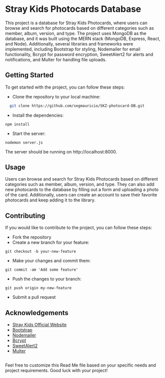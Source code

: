 
# Stray Kids Photocards Database

This project is a database for Stray Kids Photocards, where users can browse and search for photocards based on different categories such as member, album, version, and type. The project uses MongoDB as the database, and it was built using the MERN stack (MongoDB, Express, React, and Node). Additionally, several libraries and frameworks were implemented, including Bootstrap for styling, Nodemailer for email functionality, Bcrypt for password encryption, SweetAlert2 for alerts and notifications, and Multer for handling file uploads.

## Getting Started
To get started with the project, you can follow these steps:

- Clone the repository to your local machine:
```bash
  git clone https://github.com/segmauricio/SKZ-photocard-DB.git
```
- Install the dependencies:
```
npm install
```
- Start the server:
```
nodemon server.js
```
The server should be running on http://localhost:8000.

## Usage
Users can browse and search for Stray Kids Photocards based on different categories such as member, album, version, and type. They can also add new photocards to the database by filling out a form and uploading a photo of the card. Additionally, users can create an account to save their favorite photocards and keep adding it to the library.

## Contributing
If you would like to contribute to the project, you can follow these steps:

- Fork the repository
- Create a new branch for your feature:
```
git checkout -b your-new-feature
```
- Make your changes and commit them:
```
git commit -am 'Add some feature'
```
- Push the changes to your branch:
```
git push origin my-new-feature
```
-  Submit a pull request




## Acknowledgements
 - [Stray Kids Official Website](https://www.jype.com/artist/straykids)
 - [Bootstrap](https://getbootstrap.com)
 - [Nodemailer](https://nodemailer.com/about/)
  - [Bcrypt](https://www.npmjs.com/package/bcrypt)
 - [SweetAlert2](https://sweetalert2.github.io)
 - [Multer](https://sweetalert2.github.io)
## 
Feel free to customize this Read Me file based on your specific needs and project requirements. Good luck with your project!

